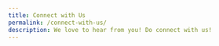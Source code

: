 ```yaml
---
title: Connect with Us
permalink: /connect-with-us/
description: We love to hear from you! Do connect with us!
---
```

